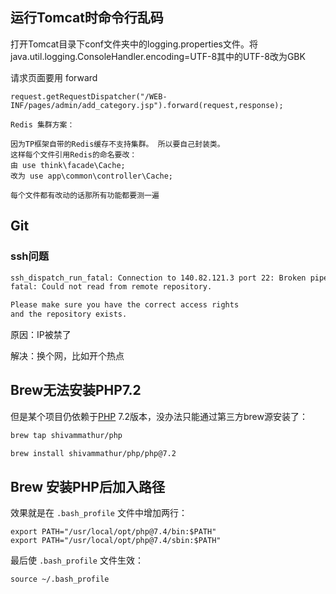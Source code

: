 ## 运行Tomcat时命令行乱码

打开Tomcat目录下conf文件夹中的logging.properties文件。将java.util.logging.ConsoleHandler.encoding=UTF-8其中的UTF-8改为GBK





请求页面要用 forward

```
request.getRequestDispatcher("/WEB-INF/pages/admin/add_category.jsp").forward(request,response);
```



```
Redis 集群方案：

因为TP框架自带的Redis缓存不支持集群。 所以要自己封装类。
这样每个文件引用Redis的命名要改：
由 use think\facade\Cache;
改为 use app\common\controller\Cache;

每个文件都有改动的话那所有功能都要测一遍
```





## Git

### ssh问题

```xml
ssh_dispatch_run_fatal: Connection to 140.82.121.3 port 22: Broken pipe
fatal: Could not read from remote repository.

Please make sure you have the correct access rights
and the repository exists.
```

原因：IP被禁了

解决：换个网，比如开个热点



## Brew无法安装PHP7.2

但是某个项目仍依赖于[PHP](https://itlanyan.com/category/php) 7.2版本，没办法只能通过第三方brew源安装了：

```sh
brew tap shivammathur/php

brew install shivammathur/php/php@7.2
```



## Brew 安装PHP后加入路径

效果就是在 `.bash_profile` 文件中增加两行：

```
export PATH="/usr/local/opt/php@7.4/bin:$PATH"
export PATH="/usr/local/opt/php@7.4/sbin:$PATH"
```

最后使 `.bash_profile` 文件生效：

```
source ~/.bash_profile
```

